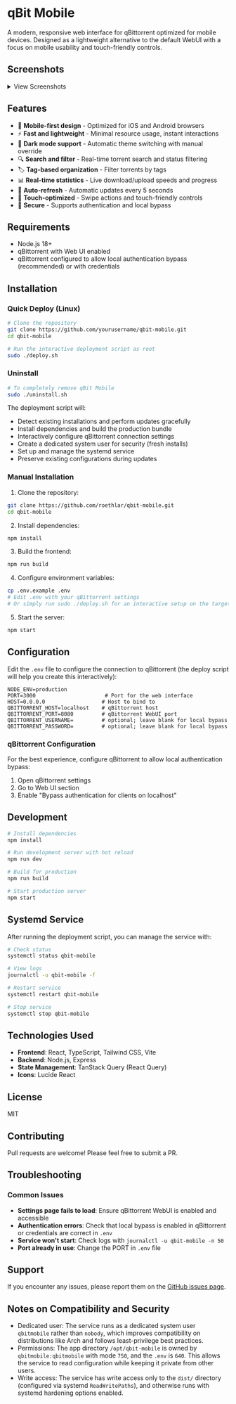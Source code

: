 # qBit Mobile

A modern, responsive web interface for qBittorrent optimized for mobile devices. Designed as a lightweight alternative to the default WebUI with a focus on mobile usability and touch-friendly controls.

## Screenshots

<details>
<summary>View Screenshots</summary>

*Screenshots coming soon - contributions welcome!*

</details>

## Features

- 📱 **Mobile-first design** - Optimized for iOS and Android browsers
- ⚡ **Fast and lightweight** - Minimal resource usage, instant interactions
- 🌙 **Dark mode support** - Automatic theme switching with manual override
- 🔍 **Search and filter** - Real-time torrent search and status filtering
- 🏷️ **Tag-based organization** - Filter torrents by tags
- 📊 **Real-time statistics** - Live download/upload speeds and progress
- 🔄 **Auto-refresh** - Automatic updates every 5 seconds
- 🎯 **Touch-optimized** - Swipe actions and touch-friendly controls
- 🔐 **Secure** - Supports authentication and local bypass

## Requirements

- Node.js 18+
- qBittorrent with Web UI enabled
- qBittorrent configured to allow local authentication bypass (recommended) or with credentials

## Installation

### Quick Deploy (Linux)

```bash
# Clone the repository
git clone https://github.com/yourusername/qbit-mobile.git
cd qbit-mobile

# Run the interactive deployment script as root
sudo ./deploy.sh
```

### Uninstall

```bash
# To completely remove qBit Mobile
sudo ./uninstall.sh
```

The deployment script will:
- Detect existing installations and perform updates gracefully
- Install dependencies and build the production bundle
- Interactively configure qBittorrent connection settings
- Create a dedicated system user for security (fresh installs)
- Set up and manage the systemd service
- Preserve existing configurations during updates

### Manual Installation

1. Clone the repository:
```bash
git clone https://github.com/roethlar/qbit-mobile.git
cd qbit-mobile
```

2. Install dependencies:
```bash
npm install
```

3. Build the frontend:
```bash
npm run build
```

4. Configure environment variables:
```bash
cp .env.example .env
# Edit .env with your qBittorrent settings
# Or simply run sudo ./deploy.sh for an interactive setup on the target machine
```

5. Start the server:
```bash
npm start
```

## Configuration

Edit the `.env` file to configure the connection to qBittorrent (the deploy script will help you create this interactively):

```env
NODE_ENV=production
PORT=3000                      # Port for the web interface
HOST=0.0.0.0                  # Host to bind to
QBITTORRENT_HOST=localhost    # qBittorrent host
QBITTORRENT_PORT=8080         # qBittorrent WebUI port
QBITTORRENT_USERNAME=         # optional; leave blank for local bypass
QBITTORRENT_PASSWORD=         # optional; leave blank for local bypass
```

### qBittorrent Configuration

For the best experience, configure qBittorrent to allow local authentication bypass:

1. Open qBittorrent settings
2. Go to Web UI section
3. Enable "Bypass authentication for clients on localhost"

## Development

```bash
# Install dependencies
npm install

# Run development server with hot reload
npm run dev

# Build for production
npm run build

# Start production server
npm start
```

## Systemd Service

After running the deployment script, you can manage the service with:

```bash
# Check status
systemctl status qbit-mobile

# View logs
journalctl -u qbit-mobile -f

# Restart service
systemctl restart qbit-mobile

# Stop service
systemctl stop qbit-mobile
```

## Technologies Used

- **Frontend**: React, TypeScript, Tailwind CSS, Vite
- **Backend**: Node.js, Express
- **State Management**: TanStack Query (React Query)
- **Icons**: Lucide React

## License

MIT

## Contributing

Pull requests are welcome! Please feel free to submit a PR.

## Troubleshooting

### Common Issues

- **Settings page fails to load**: Ensure qBittorrent WebUI is enabled and accessible
- **Authentication errors**: Check that local bypass is enabled in qBittorrent or credentials are correct in `.env`
- **Service won't start**: Check logs with `journalctl -u qbit-mobile -n 50`
- **Port already in use**: Change the PORT in `.env` file

## Support

If you encounter any issues, please report them on the [GitHub issues page](https://github.com/yourusername/qbit-mobile/issues).

## Notes on Compatibility and Security

- Dedicated user: The service runs as a dedicated system user `qbitmobile` rather than `nobody`, which improves compatibility on distributions like Arch and follows least-privilege best practices.
- Permissions: The app directory `/opt/qbit-mobile` is owned by `qbitmobile:qbitmobile` with mode `750`, and the `.env` is `640`. This allows the service to read configuration while keeping it private from other users.
- Write access: The service has write access only to the `dist/` directory (configured via systemd `ReadWritePaths`), and otherwise runs with systemd hardening options enabled.
